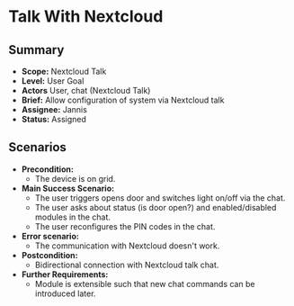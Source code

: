 # Talk With Nextcloud

## Summary

- **Scope:** Nextcloud Talk
- **Level:** User Goal
- **Actors** User, chat (Nextcloud Talk)
- **Brief:** Allow configuration of system via Nextcloud talk
- **Assignee:** Jannis
- **Status:** Assigned

## Scenarios

- **Precondition:** 
	- The device is on grid.
- **Main Success Scenario:** 
    - The user triggers opens door and switches light on/off via the chat.
    - The user asks about status (is door open?) and enabled/disabled modules in the chat. 
    - The user reconfigures the PIN codes in the chat.
- **Error scenario:**
	- The communication with Nextcloud doesn't work.
- **Postcondition:**
	- Bidirectional connection with Nextcloud talk chat.
- **Further Requirements:**
	- Module is extensible such that new chat commands can be introduced later.